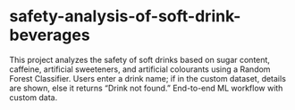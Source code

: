 # safety-analysis-of-soft-drink-beverages
This project analyzes the safety of soft drinks based on sugar content, caffeine, artificial sweeteners, and artificial colourants using a Random Forest Classifier. Users enter a drink name; if in the custom dataset, details are shown, else it returns “Drink not found.” End-to-end ML workflow with custom data.
